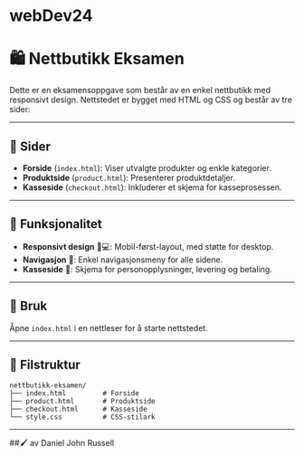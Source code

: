 # webDev24
# 🛍️ Nettbutikk Eksamen

Dette er en eksamensoppgave som består av en enkel nettbutikk med responsivt design. Nettstedet er bygget med HTML og CSS og består av tre sider:

---

## 📄 Sider

- **Forside** (`index.html`): Viser utvalgte produkter og enkle kategorier.
- **Produktside** (`product.html`): Presenterer produktdetaljer.
- **Kasseside** (`checkout.html`): Inkluderer et skjema for kasseprosessen.

---

## 🌟 Funksjonalitet

- **Responsivt design** 📱💻: Mobil-først-layout, med støtte for desktop.
- **Navigasjon** 🧭: Enkel navigasjonsmeny for alle sidene.
- **Kasseside** 🛒: Skjema for personopplysninger, levering og betaling.

---

## 🚀 Bruk

Åpne `index.html` i en nettleser for å starte nettstedet.

---

## 📂 Filstruktur

```
nettbutikk-eksamen/
├── index.html         # Forside
├── product.html       # Produktside
├── checkout.html      # Kasseside
└── style.css          # CSS-stilark
```
---
##🖌️ av 
Daniel John Russell
